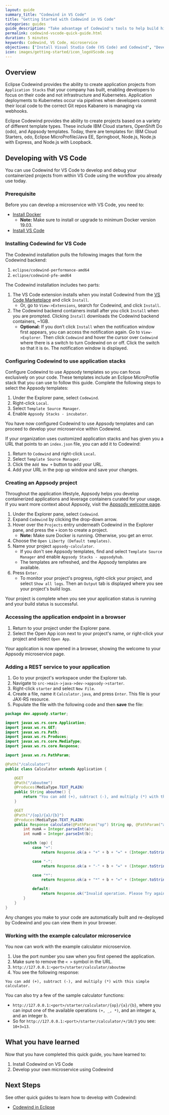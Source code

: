 ```yaml
---
layout: guide
summary_title: "Codewind in VS Code"
title: "Getting Started with Codewind in VS Code"
categories: guides
guide_description: "Take advantage of Codewind's tools to help build high quality cloud native applications regardless of which IDE or language you use."
permalink: codewind-vscode-quick-guide.html
duration: 5 minutes
keywords: Codewind, VS Code, microservice
objectives: ["Install Visual Studio Code (VS Code) and Codewind", "Develop a simple microservice, using Eclipse Codewind on VS Code"]
icon: images/getting-started/icon_logoVScode.svg
---
```



## Overview
Eclipse Codewind provides the ability to create application projects from `Application Stacks` that your company has built, enabling developers to focus on their code and not infrastructure and Kubernetes. Application deployments to Kubernetes occur via pipelines when developers commit their local code to the correct Git repos Kabanero is managing via webhooks.

Eclipse Codewind provides the ability to create projects based on a variety of different template types.  These include IBM Cloud starters, OpenShift Do (odo), and Appsody templates. Today, there are templates for: IBM Cloud Starters, odo, Eclipse MicroProfile/Java EE, Springboot, Node.js, Node.js with Express, and Node.js with Loopback.

## Developing with VS Code
You can use Codewind for VS Code to develop and debug your containerized projects from within VS Code using the workflow you already use today.

### Prerequisite
Before you can develop a microservice with VS Code, you need to:

* [Install Docker](https://docs.docker.com/install/)
    * **Note:** Make sure to install or upgrade to minimum Docker version 19.03.
* [Install VS Code](https://code.visualstudio.com/download)

### Installing Codewind for VS Code
The Codewind installation pulls the following images that form the Codewind backend:

1. `eclipse/codewind-performance-amd64`
2. `eclipse/codewind-pfe-amd64`

The Codewind installation includes two parts:

1. The VS Code extension installs when you install Codewind from the [VS Code Marketplace](https://marketplace.visualstudio.com/items?itemName=IBM.codewind) and click `Install`.
    * Or, go to `View->Extensions`, search for Codewind, and click `Install`.
2. The Codewind backend containers install after you click `Install` when you are prompted. Clicking `Install` downloads the Codewind backend containers, ~1GB.
    * **Optional:** If you don’t click `Install` when the notification window first appears, you can access the notification again. Go to `View->Explorer`. Then click `Codewind` and hover the cursor over `Codewind` where there is a switch to turn Codewind on or off. Click the switch so that it is `On`. The notification window is displayed.

### Configuring Codewind to use application stacks
Configure Codewind to use Appsody templates so you can focus exclusively on your code. These templates include an Eclipse MicroProfile stack that you can use to follow this guide. Complete the following steps to select the Appsody templates:

1. Under the Explorer pane, select `Codewind`.
2. Right-click `Local`.
3. Select `Template Source Manager`.
4. Enable `Appsody Stacks - incubator`.

You have now configured Codewind to use Appsody templates and can proceed to develop your microservice within Codewind.

If your organization uses customized application stacks and has given you a URL that points to an `index.json` file, you can add it to Codewind:

1. Return to  `Codewind` and right-click `Local`.
2. Select `Template Source Manager`.
3. Click the `Add New +` button to add your URL.
4. Add your URL in the pop up window and save your changes.

### Creating an Appsody project
Throughout the application lifestyle, Appsody helps you develop containerized applications and leverage containers curated for your usage. If you want more context about Appsody, visit the [Appsody welcome page](https://appsody.dev/docs).

1. Under the Explorer pane, select `Codewind`.
2. Expand `Codewind` by clicking the drop-down arrow.
3. Hover over the `Projects` entry underneath Codewind in the Explorer pane, and press the `+` icon to create a project.
    * **Note:** Make sure Docker is running. Otherwise, you get an error.
4. Choose the `Open Liberty (Default templates)`.
5. Name your project `appsody-calculator`.
    * If you don't see Appsody templates, find and select `Template Source Manager` and enable `Appsody Stacks - appsodyhub`.
    * The templates are refreshed, and the Appsody templates are available.
6. Press `Enter`.
    * To monitor your project's progress, right-click your project, and select `Show all logs`. Then an `Output` tab is displayed where you see your project's build logs.

Your project is complete when you see your application status is running and your build status is successful.

### Accessing the application endpoint in a browser
1. Return to your project under the Explorer pane.
2. Select the Open App icon next to your project's name, or right-click your project and select `Open App`.

Your application is now opened in a browser, showing the welcome to your Appsody microservice page.

### Adding a REST service to your application
 1. Go to your project's workspace under the Explorer tab.
 2. Navigate to `src->main->java->dev->appsody->starter`.
 3. Right-click `starter` and select `New File`.
 4. Create a file, name it `Calculator.java`, and press `Enter`. This file is your JAX-RS resource.
 5. Populate the file with the following code and then **save** the file:

```java
package dev.appsody.starter;

import javax.ws.rs.core.Application;
import javax.ws.rs.GET;
import javax.ws.rs.Path;
import javax.ws.rs.Produces;
import javax.ws.rs.core.MediaType;
import javax.ws.rs.core.Response;

import javax.ws.rs.PathParam;

@Path("/calculator")
public class Calculator extends Application {

    @GET
    @Path("/aboutme")
    @Produces(MediaType.TEXT_PLAIN)
    public String aboutme() {
        return "You can add (+), subtract (-), and multiply (*) with this simple calculator.";
    }

    @GET
    @Path("/{op}/{a}/{b}")
    @Produces(MediaType.TEXT_PLAIN)
    public Response calculate(@PathParam("op") String op, @PathParam("a") String a, @PathParam("b") String b) {
        int numA = Integer.parseInt(a);
        int numB = Integer.parseInt(b);

        switch (op) {
            case "+":
                return Response.ok(a + "+" + b + "=" + (Integer.toString((numA + numB)))).build();

            case "-":
                return Response.ok(a + "-" + b + "=" + (Integer.toString((numA - numB)))).build();

            case "*":
                return Response.ok(a + "*" + b + "=" + (Integer.toString((numA * numB)))).build();

            default:
                return Response.ok("Invalid operation. Please Try again").build();
        }
    }
}
```

Any changes you make to your code are automatically built and re-deployed by Codewind and you can view them in your browser.

### Working with the example calculator microservice
You now can work with the example calculator microservice.

1. Use the port number you saw when you first opened the application.
2. Make sure to remove the `< >` symbol in the URL.
3. `http://127.0.0.1:<port>/starter/calculator/aboutme`
4. You see the following response:

```
You can add (+), subtract (-), and multiply (*) with this simple calculator.
```

You can also try a few of the sample calculator functions:

* `http://127.0.0.1:<port>/starter/calculator/{op}/{a}/{b}`, where you can input one of the available operations `(+, _, *)`, and an integer a, and an integer b.
* So for `http://127.0.0.1:<port>/starter/calculator/+/10/3` you see: `10+3=13`.

## What you have learned
Now that you have completed this quick guide, you have learned to:

1. Install Codewind on VS Code
2. Develop your own microservice using Codewind

## Next Steps
See other quick guides to learn how to develop with Codewind:

* [Codewind in Eclipse](codewind-eclipse-quick-guide.html)